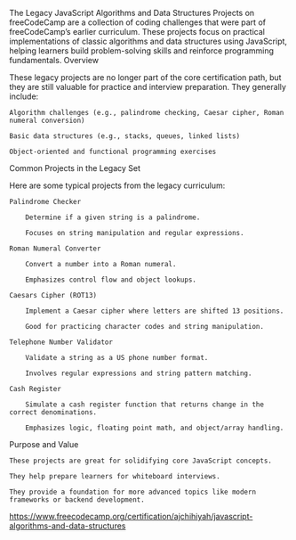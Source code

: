 The Legacy JavaScript Algorithms and Data Structures Projects on freeCodeCamp are a collection of coding challenges that were part of freeCodeCamp’s earlier curriculum. These projects focus on practical implementations of classic algorithms and data structures using JavaScript, helping learners build problem-solving skills and reinforce programming fundamentals.
Overview

These legacy projects are no longer part of the core certification path, but they are still valuable for practice and interview preparation. They generally include:

    Algorithm challenges (e.g., palindrome checking, Caesar cipher, Roman numeral conversion)

    Basic data structures (e.g., stacks, queues, linked lists)

    Object-oriented and functional programming exercises

Common Projects in the Legacy Set

Here are some typical projects from the legacy curriculum:

    Palindrome Checker

        Determine if a given string is a palindrome.

        Focuses on string manipulation and regular expressions.

    Roman Numeral Converter

        Convert a number into a Roman numeral.

        Emphasizes control flow and object lookups.

    Caesars Cipher (ROT13)

        Implement a Caesar cipher where letters are shifted 13 positions.

        Good for practicing character codes and string manipulation.

    Telephone Number Validator

        Validate a string as a US phone number format.

        Involves regular expressions and string pattern matching.

    Cash Register

        Simulate a cash register function that returns change in the correct denominations.

        Emphasizes logic, floating point math, and object/array handling.

Purpose and Value

    These projects are great for solidifying core JavaScript concepts.

    They help prepare learners for whiteboard interviews.

    They provide a foundation for more advanced topics like modern frameworks or backend development.

https://www.freecodecamp.org/certification/ajchihiyah/javascript-algorithms-and-data-structures

